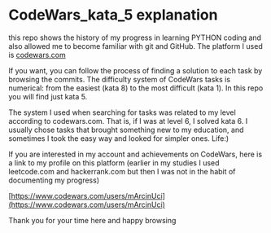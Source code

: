 # CodeWars_kata_5 explanation
this repo shows the history of my progress in learning PYTHON coding and also allowed me to become familiar with git and GitHub. The platform I used is [codewars.com](https://www.codewars.com/dashboard)

If you want, you can follow the process of finding a solution to each task by browsing the commits. The difficulty system of CodeWars tasks is numerical: from the easiest (kata 8) to the most difficult (kata 1). In this repo you will find just kata 5. 

The system I used when searching for tasks was related to my level according to codewars.com. That is, if I was at level 6, I solved kata 6. I usually chose tasks that brought something new to my education, and sometimes I took the easy way and looked for simpler ones. Life:)

If you are interested in my account and achievements on CodeWars, here is a link to my profile on this platform (earlier in my studies I used leetcode.com and hackerrank.com but then I was not in the habit of documenting my progress)

[https://www.codewars.com/users/mArcinUci](https://www.codewars.com/users/mArcinUci)

Thank you for your time here and happy browsing
